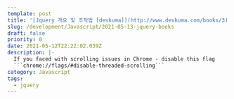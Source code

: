 ```yaml
---
template: post
title: '[Jquery 개요 및 조작법 [devkuma]](http://www.devkuma.com/books/3)'
slug: /development/Javascript/2021-05-13-jquery-books
draft: false
priority: 0
date: 2021-05-12T22:22:02.039Z
description: |-
  If you faced with scrolling issues in Chrome - disable this flag 
  ```chrome://flags/#disable-threaded-scrolling```
category: Javascript
tags:
  - jquery
---
```

